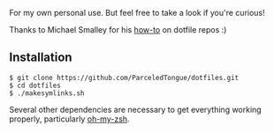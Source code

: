 For my own personal use. But feel free to take a look if you're curious!

Thanks to Michael Smalley for his [how-to][1] on dotfile repos :)

Installation
------------

``` console
$ git clone https://github.com/ParceledTongue/dotfiles.git
$ cd dotfiles
$ ./makesymlinks.sh
```

Several other dependencies are necessary to get everything working properly, particularly [oh-my-zsh][2].

[1]: http://blog.smalleycreative.com/tutorials/using-git-and-github-to-manage-your-dotfiles/
[2]: https://ohmyz.sh/#install
